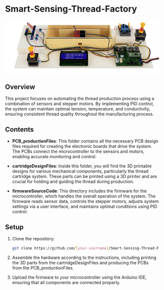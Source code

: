 # Smart-Sensing-Thread-Factory

<p align="center">
  <img src="Thread_Factory_Model_render.png" width="1000">
</p>

## Overview

This project focuses on automating the thread production process using a combination of sensors and stepper motors. By implementing PID control, the system can maintain optimal tension, temperature, and conductivity, ensuring consistent thread quality throughout the manufacturing process.

## Contents

- **PCB_productionFiles**: This folder contains all the necessary PCB design files required for creating the electronic boards that drive the system. The PCBs connect the microcontroller to the sensors and motors, enabling accurate monitoring and control.
  
- **cartridgeDesignFiles**: Inside this folder, you will find the 3D printable designs for various mechanical components, particularly the thread cartridge system. These parts can be printed using a 3D printer and are crucial for holding and guiding the thread during production.

- **firmwareSourceCode**: This directory includes the firmware for the microcontroller, which handles the overall operation of the system. The firmware reads sensor data, controls the stepper motors, adjusts system settings via a user interface, and maintains optimal conditions using PID control.

## Setup

1. Clone the repository:
   ```bash
   git clone https://github.com/[your-username]/Smart-Sensing-Thread-Factory.git

2. Assemble the hardware according to the instructions, including printing the 3D parts from the cartridgeDesignFiles and producing the PCBs from the PCB_productionFiles.

3. Upload the firmware to your microcontroller using the Arduino IDE, ensuring that all components are connected properly.
